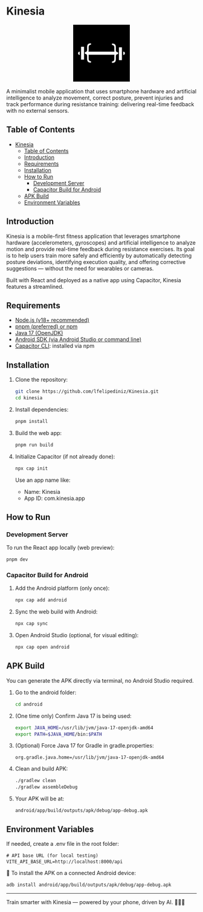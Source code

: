 # Kinesia
<p align="center">
  <img src="/public/kinesia-logo.png" alt="Kinesia Logo" width="150">
</p>
A minimalist mobile application that uses smartphone hardware and artificial intelligence to analyze movement, correct posture, prevent injuries and track performance during resistance training: delivering real-time feedback with no external sensors.

## Table of Contents
- [Kinesia](#kinesia)
  - [Table of Contents](#table-of-contents)
  - [Introduction](#introduction)
  - [Requirements](#requirements)
  - [Installation](#installation)
  - [How to Run](#how-to-run)
    - [Development Server](#development-server)
    - [Capacitor Build for Android](#capacitor-build-for-android)
  - [APK Build](#apk-build)
  - [Environment Variables](#environment-variables)

## Introduction

Kinesia is a mobile-first fitness application that leverages smartphone hardware (accelerometers, gyroscopes) and artificial intelligence to analyze motion and provide real-time feedback during resistance exercises. Its goal is to help users train more safely and efficiently by automatically detecting posture deviations, identifying execution quality, and offering corrective suggestions — without the need for wearables or cameras.

Built with React and deployed as a native app using Capacitor, Kinesia features a streamlined.


## Requirements

- [Node.js (v18+ recommended)](https://nodejs.org/)
- [pnpm (preferred) or npm](https://pnpm.io/installation)
- [Java 17 (OpenJDK)](https://openjdk.org/projects/jdk/17/)
- [Android SDK (via Android Studio or command line)](https://developer.android.com/studio)
- [Capacitor CLI](https://capacitorjs.com/): installed via npm


## Installation

1. Clone the repository:
   ```bash
   git clone https://github.com/lfelipediniz/Kinesia.git
   cd kinesia
   ```

2. Install dependencies:
   ```bash
   pnpm install
   ```

3. Build the web app:
   ```bash
   pnpm run build
   ```

4. Initialize Capacitor (if not already done):
   ```bash
   npx cap init
   ```

   Use an app name like:
   - Name: Kinesia
   - App ID: com.kinesia.app


## How to Run

### Development Server

To run the React app locally (web preview):

```bash
pnpm dev
```

### Capacitor Build for Android

1. Add the Android platform (only once):
   ```bash
   npx cap add android
   ```

2. Sync the web build with Android:
   ```bash
   npx cap sync
   ```

3. Open Android Studio (optional, for visual editing):
   ```bash
   npx cap open android
   ```

## APK Build

You can generate the APK directly via terminal, no Android Studio required.

1. Go to the android folder:
   ```bash
   cd android
   ```

2. (One time only) Confirm Java 17 is being used:
   ```bash
   export JAVA_HOME=/usr/lib/jvm/java-17-openjdk-amd64
   export PATH=$JAVA_HOME/bin:$PATH
   ```

3. (Optional) Force Java 17 for Gradle in gradle.properties:
   ```properties
   org.gradle.java.home=/usr/lib/jvm/java-17-openjdk-amd64
   ```

4. Clean and build APK:
   ```bash
   ./gradlew clean
   ./gradlew assembleDebug
   ```

5. Your APK will be at:
   ```
   android/app/build/outputs/apk/debug/app-debug.apk
   ```

## Environment Variables

If needed, create a .env file in the root folder:

```env
# API base URL (for local testing)
VITE_API_BASE_URL=http://localhost:8000/api
```

📱 To install the APK on a connected Android device:

```bash
adb install android/app/build/outputs/apk/debug/app-debug.apk
```

---

Train smarter with Kinesia — powered by your phone, driven by AI. 📱🧠💪  
